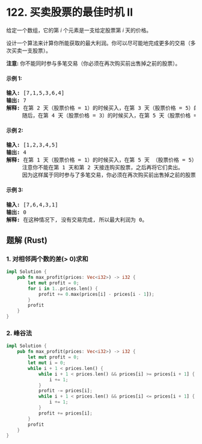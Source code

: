 # 122. 买卖股票的最佳时机 II
给定一个数组，它的第 *i* 个元素是一支给定股票第 *i* 天的价格。

设计一个算法来计算你所能获取的最大利润。你可以尽可能地完成更多的交易（多次买卖一支股票）。

**注意:** 你不能同时参与多笔交易（你必须在再次购买前出售掉之前的股票）。

#### 示例 1:
<pre>
<strong>输入:</strong> [7,1,5,3,6,4]
<strong>输出:</strong> 7
<strong>解释:</strong> 在第 2 天（股票价格 = 1）的时候买入，在第 3 天（股票价格 = 5）的时候卖出, 这笔交易所能获得利润 = 5-1 = 4 。
     随后，在第 4 天（股票价格 = 3）的时候买入，在第 5 天（股票价格 = 6）的时候卖出, 这笔交易所能获得利润 = 6-3 = 3 。
</pre>

#### 示例 2:
<pre>
<strong>输入:</strong> [1,2,3,4,5]
<strong>输出:</strong> 4
<strong>解释:</strong> 在第 1 天（股票价格 = 1）的时候买入，在第 5 天 （股票价格 = 5）的时候卖出, 这笔交易所能获得利润 = 5-1 = 4 。
     注意你不能在第 1 天和第 2 天接连购买股票，之后再将它们卖出。
     因为这样属于同时参与了多笔交易，你必须在再次购买前出售掉之前的股票。
</pre>

#### 示例 3:
<pre>
<strong>输入:</strong> [7,6,4,3,1]
<strong>输出:</strong> 0
<strong>解释:</strong> 在这种情况下, 没有交易完成, 所以最大利润为 0。
</pre>

## 题解 (Rust)

### 1. 对相邻两个数的差(> 0)求和
```Rust
impl Solution {
    pub fn max_profit(prices: Vec<i32>) -> i32 {
        let mut profit = 0;
        for i in 1..prices.len() {
            profit += 0.max(prices[i] - prices[i - 1]);
        }
        profit
    }
}
```

### 2. 峰谷法
```Rust
impl Solution {
    pub fn max_profit(prices: Vec<i32>) -> i32 {
        let mut profit = 0;
        let mut i = 0;
        while i + 1 < prices.len() {
            while i + 1 < prices.len() && prices[i] >= prices[i + 1] {
                i += 1;
            }
            profit -= prices[i];
            while i + 1 < prices.len() && prices[i] <= prices[i + 1] {
                i += 1;
            }
            profit += prices[i];
        }
        profit
    }
}
```
